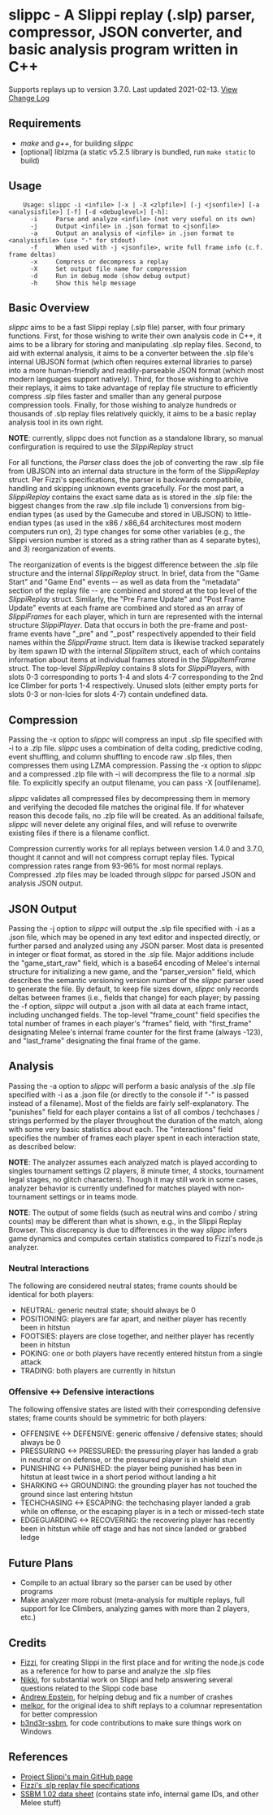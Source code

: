 # **slippc** - A Slippi replay (.slp) parser, compressor, JSON converter, and basic analysis program written in C++

Supports replays up to version 3.7.0. Last updated 2021-02-13. [View Change Log](./changelog.md)

## Requirements
  * _make_ and _g++_, for building _slippc_
  * [optional] liblzma (a static v5.2.5 library is bundled, run `make static` to build)

## Usage
```
    Usage: slippc -i <infile> [-x | -X <zlpfile>] [-j <jsonfile>] [-a <analysisfile>] [-f] [-d <debuglevel>] [-h]:
      -i     Parse and analyze <infile> (not very useful on its own)
      -j     Output <infile> in .json format to <jsonfile>
      -a     Output an analysis of <infile> in .json format to <analysisfile> (use "-" for stdout)
      -f     When used with -j <jsonfile>, write full frame info (c.f. frame deltas)
      -x     Compress or decompress a replay
      -X     Set output file name for compression
      -d     Run in debug mode (show debug output)
      -h     Show this help message
```

## Basic Overview

_slippc_ aims to be a fast Slippi replay (.slp file) parser, with four primary functions.
First, for those wishing to write their own analysis code in C++, it aims to be a library for storing and manipulating .slp replay files.
Second, to aid with external analysis, it aims to be a converter between the .slp file's internal UBJSON format (which often requires external libraries to parse) into a more human-friendly and readily-parseable JSON format (which most modern languages support natively).
Third, for those wishing to archive their replays, it aims to take advantage of replay file structure to efficiently compress .slp files faster and smaller than any general purpose compression tools.
Finally, for those wishing to analyze hundreds or thousands of .slp replay files relatively quickly, it aims to be a basic replay analysis tool in its own right.

**NOTE**: currently, slippc does not function as a standalone library, so manual confirguration is required to use the *SlippiReplay* struct

For all functions, the *Parser* class does the job of converting the raw .slp file from UBJSON into an internal data structure in the form of the *SlippiReplay* struct. Per Fizzi's specifications, the parser is backwards compatibile, handling and skipping unknown events gracefully. For the most part, a *SlippiReplay* contains the exact same data as is stored in the .slp file: the biggest changes from the raw .slp file include 1) conversions from big-endian types (as used by the Gamecube and stored in UBJSON) to little-endian types (as used in the x86 / x86_64 architectures most modern computers run on), 2) type changes for some other variables (e.g., the Slippi version number is stored as a string rather than as 4 separate bytes), and 3) reorganization of events.

The reorganization of events is the biggest difference between the .slp file structure and the internal *SlippiReplay* struct.
In brief, data from the "Game Start" and "Game End" events -- as well as data from the "metadata" section of the replay file -- are combined and stored at the top level of the *SlippiReplay* struct.
Similarly, the "Pre Frame Update" and "Post Frame Update" events at each frame are combined and stored as an array of *SlippiFrame*s for each player, which in turn are represented with the internal structure *SlippiPlayer*.
Data that occurs in both the pre-frame and post-frame events have "\_pre" and "\_post" respectively appended to their field names within the *SlippiFrame* struct.
Item data is likewise tracked separately by item spawn ID with the internal *SlippiItem* struct, each of which contains information about items at individual frames stored in the *SlippiItemFrame* struct.
The top-level *SlippiReplay* contains 8 slots for *SlippiPlayer*s, with slots 0-3 corresponding to ports 1-4 and slots 4-7 corresponding to the 2nd Ice Climber for ports 1-4 respectively. Unused slots (either empty ports for slots 0-3 or non-Icies for slots 4-7) contain undefined data.

## Compression

Passing the -x option to _slippc_ will compress an input .slp file specified with -i to a .zlp file. _slippc_ uses a combination of delta coding, predictive coding, event shuffling, and column shuffling to encode raw .slp files, then compresses them using LZMA compression. Passing the -x option to _slippc_ and a compressed .zlp file with -i will decompress the file to a normal .slp file. To explicitly specify an output filename, you can pass -X [outfilename].

_slippc_ validates all compressed files by decompressing them in memory and verifying the decoded file matches the original file. If for whatever reason this decode fails, no .zlp file will be created. As an additional failsafe, _slippc_ will never delete any original files, and will refuse to overwrite existing files if there is a filename conflict.

Compression currently works for all replays between version 1.4.0 and 3.7.0, thought it cannot and will not compress corrupt replay files. Typical compression rates range from 93-96% for most normal replays. Compressed .zlp files may be loaded through _slippc_ for parsed JSON and analysis JSON output.

## JSON Output

Passing the -j option to _slippc_ will output the .slp file specified with -i as a .json file, which may be opened in any text editor and inspected directly, or further parsed and analyzed using any JSON parser. Most data is presented in integer or float format, as stored in the .slp file. Major additions include the "game\_start\_raw" field, which is a base64 encoding of Melee's internal structure for initializing a new game, and the "parser\_version" field, which describes the semantic versioning version number of the _slippc_ parser used to generate the file. By default, to keep file sizes down, _slippc_ only records deltas between frames (i.e., fields that change) for each player; by passing the -f option, _slippc_ will output a .json with all data at each frame intact, including unchanged fields. The top-level "frame_count" field specifies the total number of frames in each player's "frames" field, with "first\_frame" designating Melee's internal frame counter for the first frame (always -123), and "last\_frame" designating the final frame of the game.

## Analysis

Passing the -a option to _slippc_ will perform a basic analysis of the .slp file specified with -i as a .json file (or directly to the console if "-" is passed instead of a filename). Most of the fields are fairly self-explanatory. The "punishes" field for each player contains a list of all combos / techchases / strings performed by the player throughout the duration of the match, along with some very basic statistics about each. The "interactions" field specifies the number of frames each player spent in each interaction state, as described below:

**NOTE**: The analyzer assumes each analyzed match is played according to singles tournament settings (2 players, 8 minute timer, 4 stocks, tournament legal stages, no glitch characters). Though it may still work in some cases, analyzer behavior is currently undefined for matches played with non-tournament settings or in teams mode.

**NOTE**: The output of some fields (such as neutral wins and combo / string counts) may be different than what is shown, e.g., in the Slippi Replay Browser. This discrepancy is due to differences in the way _slippc_ infers game dynamics and computes certain statistics compared to Fizzi's node.js analyzer.

### Neutral Interactions
  The following are considered neutral states; frame counts should be identical for both players:

  * NEUTRAL: generic neutral state; should always be 0
  * POSITIONING: players are far apart, and neither player has recently been in hitstun
  * FOOTSIES: players are close together, and neither player has recently been in hitstun
  * POKING: one or both players have recently entered hitstun from a single attack
  * TRADING: both players are currently in hitstun

### Offensive <-> Defensive interactions
  The following offensive states are listed with their corresponding defensive states; frame counts should be symmetric for both players:

  * OFFENSIVE <-> DEFENSIVE: generic offensive / defensive states; should always be 0
  * PRESSURING <-> PRESSURED: the pressuring player has landed a grab in neutral or on defense, or the pressured player is in shield stun
  * PUNISHING <-> PUNISHED: the player being punished has been in hitstun at least twice in a short period without landing a hit
  * SHARKING <-> GROUNDING: the grounding player has not touched the ground since last entering hitstun
  * TECHCHASING <-> ESCAPING: the techchasing player landed a grab while on offense, or the escaping player is in a tech or missed-tech state
  * EDGEGUARDING <-> RECOVERING: the recovering player has recently been in hitstun while off stage and has not since landed or grabbed ledge

## Future Plans
  * Compile to an actual library so the parser can be used by other programs
  * Make analyzer more robust (meta-analysis for multiple replays, full support for Ice Climbers, analyzing games with more than 2 players, etc.)

## Credits
  * [Fizzi](https://github.com/JLaferri), for creating Slippi in the first place and for writing the node.js code as a reference for how to parse and analyze the .slp files
  * [Nikki](https://github.com/NikhilNarayana), for substantial work on Slippi and help answering several questions related to the Slippi code base
  * [Andrew Epstein](https://github.com/andrew-epstein), for helping debug and fix a number of crashes
  * [melkor](https://github.com/hohav), for the original idea to shift replays to a columnar representation for better compression
  * [b3nd3r-ssbm](https://github.com/b3nd3r-ssbm), for code contributions to make sure things work on Windows

## References
  * [Project Slippi's main GitHub page](https://github.com/project-slippi/project-slippi)
  * [Fizzi's .slp replay file specifications](https://github.com/project-slippi/project-slippi/wiki/Replay-File-Spec)
  * [SSBM 1.02 data sheet](https://docs.google.com/spreadsheets/d/1JX2w-r2fuvWuNgGb6D3Cs4wHQKLFegZe2jhbBuIhCG8/edit) (contains state info, internal game IDs, and other Melee stuff)
